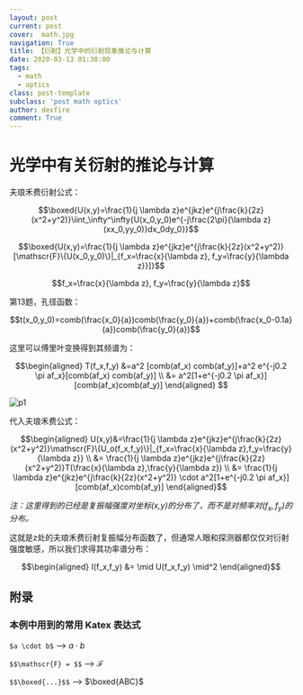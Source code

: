 ```yaml
---
layout: post
current: post
cover:  math.jpg
navigation: True
title: 【衍射】光学中的衍射现象推论与计算
date: 2020-03-13 01:38:00
tags:
  - math
  - optics
class: post-template
subclass: 'post math optics'
author: dexfire
comment: True
---
```


# 光学中有关衍射的推论与计算

夫琅禾费衍射公式：

$$\boxed{U(x,y)=\frac{1}{j \lambda z}e^{jkz}e^{j\frac{k}{2z}(x^2+y^2)}\iint_\infty^\infty{U(x_0,y_0)e^{-j\frac{2\pi}{\lambda z}(xx_0,yy_0)}dx_0dy_0}}$$

$$\boxed{U(x,y)=\frac{1}{j \lambda z}e^{jkz}e^{j\frac{k}{2z}(x^2+y^2)}[\mathscr{F}\{U(x_0,y_0)\}|_{f_x=\frac{x}{\lambda z}, f_y=\frac{y}{\lambda z}}]}$$

$$f_x=\frac{x}{\lambda z}, f_y=\frac{y}{\lambda z}$$

第13题，孔径函数：

$$t(x_0,y_0)=comb(\frac{x_0}{a})comb(\frac{y_0}{a})+comb(\frac{x_0-0.1a}{a})comb(\frac{y_0}{a})$$

这里可以傅里叶变换得到其频谱为：

$$\begin{aligned}
    T(f_x,f_y) &=a^2 [comb(af_x) comb(af_y)]+a^2 e^{-j0.2 \pi af_x}[comb(af_x) comb(af_y)] \\
    &= a^2[1+e^{-j0.2 \pi af_x}][comb(af_x)comb(af_y)]
\end{aligned} $$

![p1](/img/QQ截图20200313011318.png)

代入夫琅禾费公式：

$$\begin{aligned}
    U(x,y)&=\frac{1}{j \lambda z}e^{jkz}e^{j\frac{k}{2z}(x^2+y^2)}\mathscr{F}\{U_o(f_x,f_y)\}|_{f_x=\frac{x}{\lambda z},f_y=\frac{y}{\lambda z}} \\
    &= \frac{1}{j \lambda z}e^{jkz}e^{j\frac{k}{2z}(x^2+y^2)}T(\frac{x}{\lambda z},\frac{y}{\lambda z}) \\
    &= \frac{1}{j \lambda z}e^{jkz}e^{j\frac{k}{2z}(x^2+y^2)} \cdot a^2[1+e^{-j0.2 \pi af_x}][comb(af_x)comb(af_y)]
\end{aligned}$$

*注：这里得到的已经是复振幅强度对坐标(x,y)的分布了，而不是对频率对$(f_x,f_y)$的分布。*

这就是z处的夫琅禾费衍射复振幅分布函数了，但通常人眼和探测器都仅仅对衍射强度敏感，所以我们求得其功率谱分布：

$$\begin{aligned}
    I(f_x,f_y) &= \mid U(f_x,f_y) \mid^2
\end{aligned}$$


## 附录
### 本例中用到的常用 Katex 表达式
`$a \cdot b$`             -->  $a \cdot b$

`$$\mathscr{F} = $$`  -->  $\mathscr{F}$

`$$\boxed{...}$$`     -->  $\boxed{ABC}$